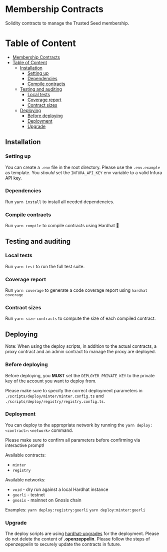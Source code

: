 # Membership Contracts
Solidity contracts to manage the Trusted Seed membership.

# Table of Content

- [Membership Contracts](#membership-contracts)
- [Table of Content](#table-of-content)
  - [Installation](#installation)
    - [Setting up](#setting-up)
    - [Dependencies](#dependencies)
    - [Compile contracts](#compile-contracts)
  - [Testing and auditing](#testing-and-auditing)
    - [Local tests](#local-tests)
    - [Coverage report](#coverage-report)
    - [Contract sizes](#contract-sizes)
  - [Deploying](#deploying)
    - [Before deploying](#before-deploying)
    - [Deployment](#deployment)
    - [Upgrade](#upgrade)

## Installation

### Setting up
You can create a `.env` file in the root directory. Please use the `.env.example` as template.
You *should* set the `INFURA_API_KEY` env variable to a valid Infura API key.

### Dependencies
Run `yarn install` to install all needed dependencies.

### Compile contracts
Run `yarn compile` to compile contracts using Hardhat 👷

## Testing and auditing

### Local tests

Run `yarn test` to run the full test suite.

### Coverage report

Run `yarn coverage` to generate a code coverage report using `hardhat coverage`

### Contract sizes

Run `yarn size-contracts` to compute the size of each compiled contract.

## Deploying
Note: When using the deploy scripts, in addition to the actual contracts, a proxy contract and an admin contract to manage the proxy are deployed.

### Before deploying
Before deploying, you **MUST** set the `DEPLOYER_PRIVATE_KEY` to the private key of the account you want to deploy from.

Please make sure to specify the correct deployment parameters in `./scripts/deploy/minter/minter.config.ts` and `./scripts/deploy/registry/registry.config.ts`.

### Deployment
You can deploy to the appropriate network by running the `yarn deploy:<contract>:<network>` command.

Please make sure to confirm all parameters before confirming via interactive prompt!

Available contracts:
- `minter`
- `registry`

Available networks:
- `void` - dry run against a local Hardhat instance
- `goerli` - testnet
- `gnosis` - mainnet on Gnosis chain

Examples:
`yarn deploy:registry:goerli`
`yarn deploy:minter:goerli`

### Upgrade
The deploy scripts are using [hardhat-upgrades](https://docs.openzeppelin.com/upgrades-plugins/1.x/hardhat-upgrades) for the deployment. 
Please do not delete the content of **.openzeppelin**. 
Please follow the steps of openzeppelin to securely update the contracts in future.